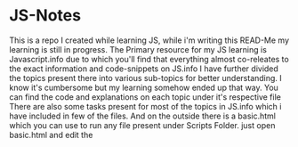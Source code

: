# JS-Notes

This is a repo I created while learning JS, while i'm writing this READ-Me my learning is still in progress.
The Primary resource for my JS learning is Javascript.info due to which you'll find that everything almost co-releates to the exact information and code-snippets on JS.info
I have further divided the topics present there into various sub-topics for better understanding. I know it's cumbersome but my learning somehow ended up that way.
You can find the code and explanations on each topic under it's respective file
There are also some tasks present for most of the topics in JS.info which i have included in few of the files. 
And on the outside there is a basic.html which you can use to run any file present under Scripts Folder. just open basic.html and edit the <script> tag with changing the src attribute i.e<script src="scripts/your-desired-file_name.js> which will make the desired JS file run in the browser.


Any Contributions,Changes or recommendations that would help me in learning JS better, send them my way.
You can ping me anytime or shoot an email!
